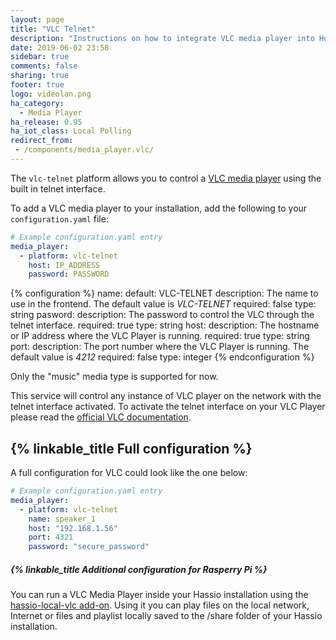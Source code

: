 ```yaml
---
layout: page
title: "VLC Telnet"
description: "Instructions on how to integrate VLC media player into Home Assistant using the telnet interface."
date: 2019-06-02 23:58
sidebar: true
comments: false
sharing: true
footer: true
logo: videolan.png
ha_category:
  - Media Player
ha_release: 0.95
ha_iot_class: Local Polling
redirect_from:
 - /components/media_player.vlc/
---
```


The `vlc-telnet` platform allows you to control a [VLC media player](http://www.videolan.org/vlc/index.html) using the built in telnet interface.

To add a VLC media player to your installation, add the following to your `configuration.yaml` file:

```yaml
# Example configuration.yaml entry
media_player:
  - platform: vlc-telnet
    host: IP_ADDRESS
    password: PASSWORD
```

{% configuration %}
name:
  default: VLC-TELNET
  description: The name to use in the frontend. The default value is *VLC-TELNET*
  required: false
  type: string
pasword:
  description: The password to control the VLC through the telnet interface.
  required: true
  type: string
host:
  description: The hostname or IP address where the VLC Player is running.
  required: true
  type: string
port:
  description: The port number where the VLC Player is running. The default value is *4212*
  required: false
  type: integer
{% endconfiguration %}

Only the "music" media type is supported for now.

This service will control any instance of VLC player on the network with the telnet interface activated. To activate the telnet interface on your VLC Player please read the [official VLC documentation](https://wiki.videolan.org/Documentation:Modules/telnet/).

## {% linkable_title Full configuration %}

A full configuration for VLC could look like the one below:

```yaml
# Example configuration.yaml entry
media_player:
  - platform: vlc-telnet
    name: speaker_1
    host: "192.168.1.56"
    port: 4321
    password: "secure_password"
```

##### {% linkable_title Additional configuration for Rasperry Pi %}

You can run a VLC Media Player inside your Hassio installation using the [hassio-local-vlc add-on](https://github.com/rodripf/hassio-local-vlc). Using it you can play files on the local network, Internet or files and playlist locally saved to the /share folder of your Hassio installation.
